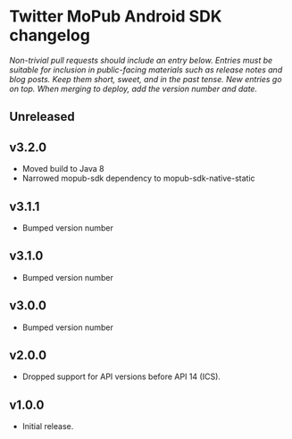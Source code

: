 # Twitter MoPub Android SDK changelog
*Non-trivial pull requests should include an entry below. Entries must be suitable for inclusion in public-facing materials such as release notes and blog posts. Keep them short, sweet, and in the past tense. New entries go on top. When merging to deploy, add the version number and date.*

## Unreleased

## v3.2.0

* Moved build to Java 8
* Narrowed mopub-sdk dependency to mopub-sdk-native-static

## v3.1.1

* Bumped version number

## v3.1.0

* Bumped version number

## v3.0.0

* Bumped version number

## v2.0.0

* Dropped support for API versions before API 14 (ICS).

## v1.0.0

* Initial release.
